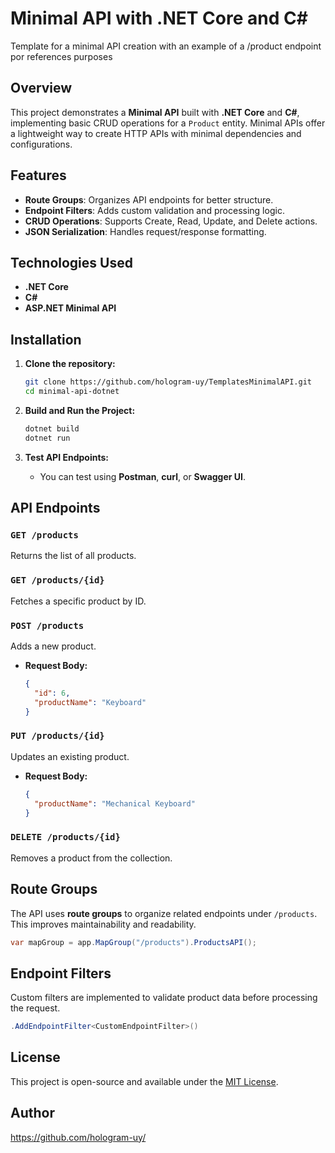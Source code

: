 # Minimal API with .NET Core and C#
Template for a minimal API creation with an example of a /product endpoint por references purposes

## Overview
This project demonstrates a **Minimal API** built with **.NET Core** and **C#**, implementing basic CRUD operations for a `Product` entity. Minimal APIs offer a lightweight way to create HTTP APIs with minimal dependencies and configurations.

## Features
- **Route Groups**: Organizes API endpoints for better structure.
- **Endpoint Filters**: Adds custom validation and processing logic.
- **CRUD Operations**: Supports Create, Read, Update, and Delete actions.
- **JSON Serialization**: Handles request/response formatting.

## Technologies Used
- **.NET Core**
- **C#**
- **ASP.NET Minimal API**

## Installation

1. **Clone the repository:**
   ```sh
   git clone https://github.com/hologram-uy/TemplatesMinimalAPI.git
   cd minimal-api-dotnet
   ```

2. **Build and Run the Project:**
   ```sh
   dotnet build
   dotnet run
   ```

3. **Test API Endpoints:**
   - You can test using **Postman**, **curl**, or **Swagger UI**.

## API Endpoints

### `GET /products`
Returns the list of all products.

### `GET /products/{id}`
Fetches a specific product by ID.

### `POST /products`
Adds a new product.
- **Request Body:**
  ```json
  {
    "id": 6,
    "productName": "Keyboard"
  }
  ```

### `PUT /products/{id}`
Updates an existing product.
- **Request Body:**
  ```json
  {
    "productName": "Mechanical Keyboard"
  }
  ```

### `DELETE /products/{id}`
Removes a product from the collection.

## Route Groups
The API uses **route groups** to organize related endpoints under `/products`. This improves maintainability and readability.
```csharp
var mapGroup = app.MapGroup("/products").ProductsAPI();
```

## Endpoint Filters
Custom filters are implemented to validate product data before processing the request.
```csharp
.AddEndpointFilter<CustomEndpointFilter>()
```

## License
This project is open-source and available under the [MIT License](LICENSE).

## Author
https://github.com/hologram-uy/